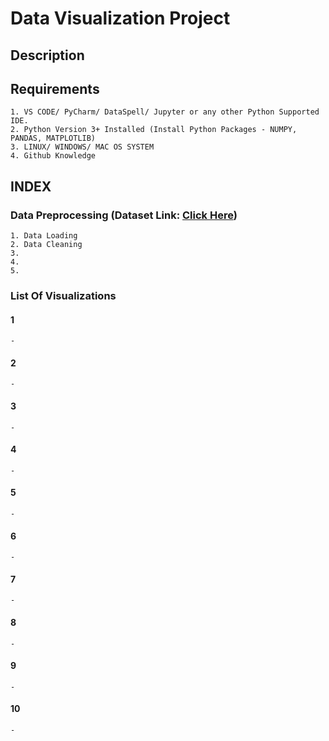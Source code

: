 #  Data Visualization Project
## **Description**
	

## **Requirements**
	1. VS CODE/ PyCharm/ DataSpell/ Jupyter or any other Python Supported IDE.
	2. Python Version 3+ Installed (Install Python Packages - NUMPY, PANDAS, MATPLOTLIB)
	3. LINUX/ WINDOWS/ MAC OS SYSTEM
	4. Github Knowledge

## **INDEX**
### Data Preprocessing (Dataset Link: <a href="https://www.kaggle.com/datasets/rajsengo/indian-premier-league-ipl-all-seasons">Click Here</a>)
    1. Data Loading
    2. Data Cleaning
    3. 
    4. 
    5. 


### List Of Visualizations
#### 1
    -
#### 2
    -
#### 3
    - 
#### 4
    -
#### 5
    -
#### 6
    -
#### 7
    -
#### 8
    -
#### 9
    -
#### 10
    -
